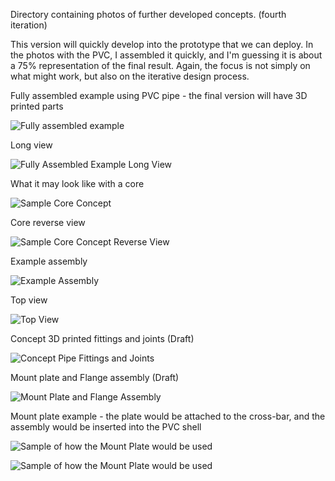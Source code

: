 Directory containing photos of further developed concepts. (fourth iteration)

This version will quickly develop into the prototype that we can deploy. In the photos with the PVC, I assembled it quickly, and I'm guessing it is about a 75% representation of the final result. Again, the focus is not simply on what might work, but also on the iterative design process.

Fully assembled example using PVC pipe - the final version will have 3D printed parts

![Fully assembled example](Assembly1.JPEG)

Long view

![Fully Assembled Example Long View](FlatAssembly1.JPEG)

What it may look like with a core

![Sample Core Concept](AssemblyCore1.JPEG)

Core reverse view

![Sample Core Concept Reverse View](AssemblyCore2.JPEG)

Example assembly

![Example Assembly](ExampleAssembly1.JPEG)

Top view

![Top View](TopAssembly1.JPEG)


Concept 3D printed fittings and joints (Draft)

![Concept Pipe Fittings and Joints](ConceptJointsAssembly1.jpg)

Mount plate and Flange assembly (Draft)

![Mount Plate and Flange Assembly](MountPlateFlangeAssembly1.jpg)

Mount plate example - the plate would be attached to the cross-bar, and the assembly would be inserted into the PVC shell

![Sample of how the Mount Plate would be used](MountPlateSample1.jpg)

![Sample of how the Mount Plate would be used](MountPlateSample2.jpg)
